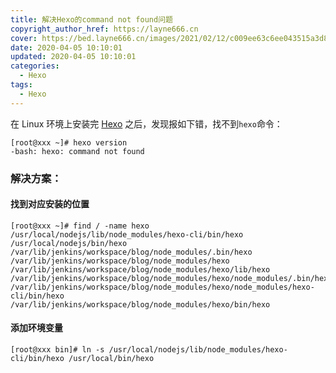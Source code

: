 ```yaml
---
title: 解决Hexo的command not found问题
copyright_author_href: https://layne666.cn
cover: https://bed.layne666.cn/images/2021/02/12/c009ee63c6ee043515a3d8e2deceeeaf.jpg
date: 2020-04-05 10:10:01
updated: 2020-04-05 10:10:01
categories: 
  - Hexo
tags: 
  - Hexo
---
```


在 Linux 环境上安装完 [Hexo](https://hexo.io/) 之后，发现报如下错，找不到`hexo`命令：

```shell
[root@xxx ~]# hexo version
-bash: hexo: command not found
```

### 解决方案：

#### 找到对应安装的位置

```shell
[root@xxx ~]# find / -name hexo 
/usr/local/nodejs/lib/node_modules/hexo-cli/bin/hexo
/usr/local/nodejs/bin/hexo
/var/lib/jenkins/workspace/blog/node_modules/.bin/hexo
/var/lib/jenkins/workspace/blog/node_modules/hexo
/var/lib/jenkins/workspace/blog/node_modules/hexo/lib/hexo
/var/lib/jenkins/workspace/blog/node_modules/hexo/node_modules/.bin/hexo
/var/lib/jenkins/workspace/blog/node_modules/hexo/node_modules/hexo-cli/bin/hexo
/var/lib/jenkins/workspace/blog/node_modules/hexo/bin/hexo
```

#### 添加环境变量

```shell
[root@xxx bin]# ln -s /usr/local/nodejs/lib/node_modules/hexo-cli/bin/hexo /usr/local/bin/hexo
```